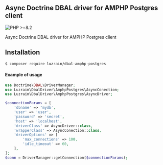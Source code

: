 ## Async Doctrine DBAL driver for AMPHP Postgres client
![PHP >=8.2](https://img.shields.io/badge/PHP->=8.2-777bb3.svg)

Async Doctrine DBAL driver for AMPHP Postgres client

## Installation
``` bash
$ composer require luzrain/dbal-amphp-postgres
```

#### Example of usage
```php
use Doctrine\DBAL\DriverManager;
use Luzrain\DbalDriver\AmphpPostgres\AsyncConection;
use Luzrain\DbalDriver\AmphpPostgres\AsyncDriver;

$connectionParams = [
    'dbname' => 'mydb',
    'user' => 'user',
    'password' => 'secret',
    'host' => 'localhost',
    'driverClass' => AsyncDriver::class,
    'wrapperClass' => AsyncConection::class,
    'driverOptions' => [
        'max_connections' => 100,
        'idle_timeout' => 60,
    ],
];
$conn = DriverManager::getConnection($connectionParams);
```
